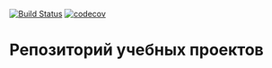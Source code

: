 [![Build Status](https://travis-ci.org/job4j-avv/job4j.svg?branch=master)](https://travis-ci.org/job4j-avv/job4j)
[![codecov](https://codecov.io/gh/job4j-avv/job4j/branch/master/graph/badge.svg)](https://codecov.io/gh/job4j-avv/job4j)

# Репозиторий учебных проектов



